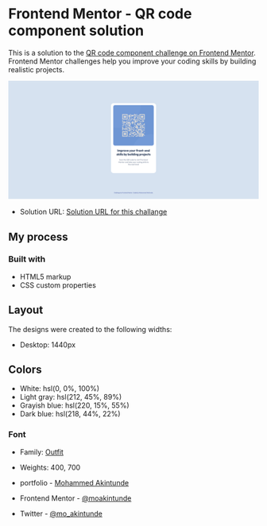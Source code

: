 # Frontend Mentor - QR code component solution
This is a solution to the [QR code component challenge on Frontend Mentor](https://www.frontendmentor.io/challenges/qr-code-component-iux_sIO_H). Frontend Mentor challenges help you improve your coding skills by building realistic projects. 

![Solution screenshot](/Screenshot.png)
- Solution URL: [Solution URL for this challange](https://moakintunde.github.io/challange-one-qr-code/)
## My process

### Built with

- HTML5 markup
- CSS custom properties


## Layout

The designs were created to the following widths:

- Desktop: 1440px

## Colors

- White: hsl(0, 0%, 100%)
- Light gray: hsl(212, 45%, 89%)
- Grayish blue: hsl(220, 15%, 55%)
- Dark blue: hsl(218, 44%, 22%)

### Font

- Family: [Outfit](https://fonts.google.com/specimen/Outfit)
- Weights: 400, 700

- portfolio - [Mohammed Akintunde](https://github.com/moakintunde)
- Frontend Mentor - [@moakintunde](https://www.frontendmentor.io/profile/moakintunde)
- Twitter - [@mo_akintunde](https://www.twitter.com/mo_akintunde)
